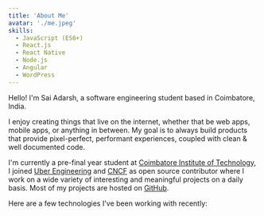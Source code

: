 ```yaml
---
title: 'About Me'
avatar: './me.jpeg'
skills:
  - JavaScript (ES6+)
  - React.js
  - React Native
  - Node.js
  - Angular
  - WordPress
---
```


Hello! I'm Sai Adarsh, a software engineering student based in Coimbatore, India.

I enjoy creating things that live on the internet, whether that be web apps, mobile apps, or anything in between. My goal is to always build products that provide pixel-perfect, performant experiences, coupled with clean & well documented code.

I'm currently a pre-final year student at [Coimbatore Institute of Technology](http://cit.edu.in/), I joined [Uber Engineering](https://eng.uber.com/) and [CNCF](https://www.cncf.io/) as open source contributor where I work on a wide variety of interesting and meaningful projects on a daily basis. Most of my projects are hosted on [GitHub](https://github.com/Sai-Adarsh).

Here are a few technologies I've been working with recently:
